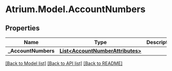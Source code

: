 # Atrium.Model.AccountNumbers
## Properties

Name | Type | Description | Notes
------------ | ------------- | ------------- | -------------
**_AccountNumbers** | [**List&lt;AccountNumberAttributes&gt;**](AccountNumberAttributes.md) |  | [optional] 

[[Back to Model list]](../README.md#documentation-for-models) [[Back to API list]](../README.md#documentation-for-api-endpoints) [[Back to README]](../README.md)

